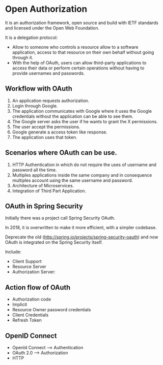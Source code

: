 # Open Authorization

It is an authorization framework, open source and build with IETF standards and 
licensed under the Open Web Foundation.

It is a delegation protocol:
* Allow to someone who controls a resource allow to a software application, access
to that resource on their own behalf without going through it.
* With the help of OAuth, users can allow third-party applications to access their
data or perform certain operations without having to provide usernames and passwords.

## Workflow with OAuth

1. An application requests authorization.
2. Login through Google.
3. The application communicates with Google where it uses the Google credentials
without the application can be able to see them.
4. The Google server asks the user if he wants to grant the X permissions.
5. The user accept the permissions.
6. Google generate a access token like response.
7. The application uses that token.

## Scenarios where OAuth can be use.

1. HTTP Authentication in which do not require the uses of username and password
all the time.  
2. Multiples applications inside the same company and in consequence multiples
account using the same username and password.
3. Architecture of Microservices.
4. Integration of Third Part Application.

## OAuth in Spring Security

Initially there was a project call Spring Security OAuth.

In 2018, it is overwritten to make it more efficient, with a simpler codebase.

Deprecate the old (http://spring.io/projects/spring-security-oauth) and now OAuth
is integrated on the Spring Security itself.

Include: 

* Client Support
* Resource Server
* Authorization Server: 

## Action flow of OAuth 

* Authorization code
* Implicit
* Resource Owner password credentials
* Client Credentials
* Refresh Token

## OpenID Connect

* OpenId Connect --> Authentication 
* OAuth 2.0 --> Authorization
* HTTP

